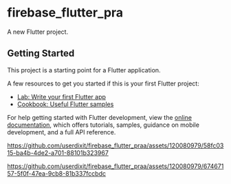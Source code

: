 # firebase_flutter_pra

A new Flutter project.

## Getting Started

This project is a starting point for a Flutter application.

A few resources to get you started if this is your first Flutter project:

- [Lab: Write your first Flutter app](https://docs.flutter.dev/get-started/codelab)
- [Cookbook: Useful Flutter samples](https://docs.flutter.dev/cookbook)

For help getting started with Flutter development, view the
[online documentation](https://docs.flutter.dev/), which offers tutorials,
samples, guidance on mobile development, and a full API reference.


https://github.com/userdixit/firebase_flutter_praa/assets/120080979/58fc0315-ba4b-4de2-a701-88101b323967


https://github.com/userdixit/firebase_flutter_praa/assets/120080979/67467157-5f0f-47ea-9cb8-81b337fccbdc


